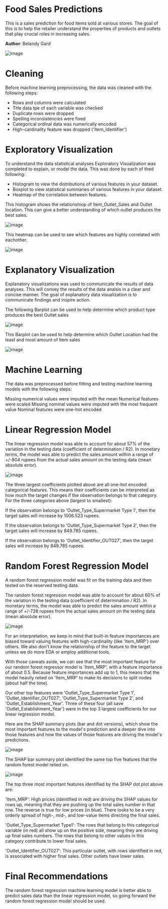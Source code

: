 # **Food Sales Predictions**
This is a sales prediction for food items sold at various stores. The goal of this is to help the retailer understand the properties of products and outlets that play crucial roles in increasing sales.

**Author**: Belandy Gard

![image](https://user-images.githubusercontent.com/123032319/231050414-8f868f76-fd14-43ff-9e04-d602644acc20.png)


# **Cleaning**
Before machine learning preprocessing, the data was cleaned with the following steps:

- Rows and columns were calculated
- THe data tpe of each variable was checked
- Duplicate rows were dropped
- Spelling inconsistencies were fixed
- Categorical ordinal data was numerically encoded
- High-cardinality feature was dropped ('Item_Identifier')


# **Exploratory Visualization**
To understand the data statistical analyses Exploratory Visualization was completed to explain, or model the data. This was done by each of thed following:

- Histogram to view the distributions of various features in your dataset.
- Boxplot to view statistical summaries of various features in your dataset.
- Heatmap of the correlation between features.

This histogram shows the relationshiop of Item_Outlet_Sales and Outlet location. This can give a better understanding of which outlet produces the best sales.

![image](https://user-images.githubusercontent.com/123032319/230794220-6470ade3-05a6-442f-a220-561dd3580a0e.png)

This heatmap can be used to see which features are highly correlated with eachother.

![image](https://user-images.githubusercontent.com/123032319/230794673-5865c88f-fd36-467f-a64a-293007c5091d.png)


# **Explanatory Visualization**
Explanatory visualizations was used to communicate the results of data analyses. This will convey the results of the data analsis in a clear and concise manner. The goal of explanatory data visualization is to communicate findings and inspire action.

The following Barplot can be used to help determine which product type produces the best Outlet sales

![image](https://user-images.githubusercontent.com/123032319/230795142-0291d32d-952e-47af-9803-80a58da35899.png)


This Barplot can be used to help determine which Outlet Location had the least and most amount of Item sales

![image](https://user-images.githubusercontent.com/123032319/230795979-98237b66-cb5f-45e3-8649-55336458620d.png)



# **Machine Learning**

The data was preprocessed before fitting and testing machine learning models with the following steps:

Missing numerical values were imputed with the mean
Numerical features were scaled
Missing nominal values were imputed with the most frequent value
Nominal features were one-hot encoded

# **Linear Regression Model** 
The linear regression model was able to account for about 57% of the variation in the testing data (coefficient of determination / R2). In monetary terms, the model was able to predict the sales amount within a range of +/-804 rupees from the actual sales amount on the testing data (mean absolute error).

![image](https://github.com/BelandyG/Food-Sales-prediction-project/assets/123032319/4470b191-05f5-467d-9980-1423ee994ba7)


The three largest coefficients plotted above are all one-hot encoded categorical features. This means their coefficients can be interpreted as how much the target changes if the observation belongs to that category. For the three categories above (largest to smallest):

If the observation belongs to 'Outlet_Type_Supermarket Type 1', then the target sales will increase by 1006.523 rupees.

If the observation belongs to 'Outlet_Type_Supermarket Type 2', then the target sales will increase by 849.785 rupees.

If the observation belongs to 'Outlet_Identifier_OUT027', then the target sales will increase by 849.785 rupees.

# **Random Forest Regression Model** 

A random forest regression model was fit on the training data and then tested on the reserved testing data.

The random forest regression model was able to account for about 60% of the variation in the testing data (coefficient of determination / R2). In monetary terms, the model was able to predict the sales amount within a range of +/-728 rupees from the actual sales amount on the testing data (mean absolute error).

![image](https://github.com/BelandyG/Food-Sales-prediction-project/assets/123032319/a0036476-d711-4d26-8956-d43a8cc99e55)

For an interpretation, we keep in mind that built-in feature importances are biased toward valuing features with high-cardinality (like 'Item_MRP') over others. We also don't know the relationship of the feature to the target unless we do more EDA or employ additional tools.

With those caveats aside, we can see that the most important feature for our random forest regressor model is 'Item_MRP', with a feature importance of about 0.5. Because feature importances add up to 1, this means that the model heavily relied on 'Item_MRP' to make its decisions to split nodes (about half the time).

Our other top features were 'Outlet_Type_Supermarket Type 1', 'Outlet_Identifier_OUT027', 'Outlet_Type_Supermarket Type 2', and 'Outlet_Establishment_Year'. Three of these four (all save 'Outlet_Establishment_Year') were in the top 3 largest coefficients for our linear regression model.

Here are the SHAP summary plots (bar and dot versions), which show the most important features to the model's prediction and a deeper dive into those features and how the values of those features are driving the model's predictions.

![image](https://github.com/BelandyG/Food-Sales-prediction-project/assets/123032319/43668eb0-eac0-4c6f-b736-36ade391387e)

The SHAP bar summary plot identified the same top five features that the random forest model relied on.

![image](https://github.com/BelandyG/Food-Sales-prediction-project/assets/123032319/a342894a-fd74-46c7-8b1b-7d4d35a9949b)

The top three most important features identified by the SHAP dot plot above are:

'Item_MRP': High prices (identified in red) are driving the SHAP values for rows up, meaning that they are pushing up the total sales number in that row. The reverse is true for low prices (in blue). There looks to be a very orderly spread of high-, mid-, and low-value items directing the final sales.

'Outlet_Type_Supermarket Type1': The rows that belong to this categorical variable (in red) all show up on the positive side, meaning they are driving up final sales numbers. The rows that belong to other values in this category contribute to lower final sales.

'Outlet_Identifier_OUT027': This particular outlet, with rows identified in red, is associated with higher final sales. Other outlets have lower sales.

# **Final Recommendations**

The random forest regression machine learning model is better able to predict sales data than the linear regression model, so going forward the random forest regression model should be used.


